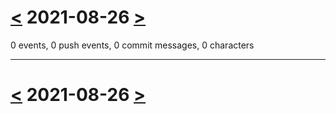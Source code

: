 # [<](2021-08-25.md) 2021-08-26 [>](2021-08-27.md)

0 events, 0 push events, 0 commit messages, 0 characters



---

# [<](2021-08-25.md) 2021-08-26 [>](2021-08-27.md)

